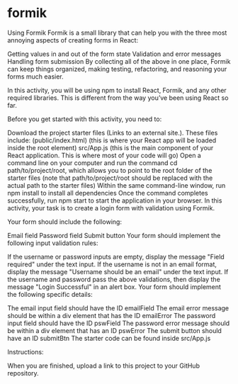 # formik

Using Formik
Formik is a small library that can help you with the three most annoying aspects of creating forms in React:

Getting values in and out of the form state
Validation and error messages
Handling form submission
By collecting all of the above in one place, Formik can keep things organized, making testing, refactoring, and reasoning your forms much easier.

In this activity, you will be using npm to install React, Formik, and any other required libraries. This is different from the way you’ve been using React so far.

Before you get started with this activity, you need to:

Download the project starter files (Links to an external site.). These files include: 
(public/index.html) (this is where your React app will be loaded inside the root element)
src/App.js (this is the main component of your React application. This is where most of your code will go)
Open a command line on your computer and run the command cd path/to/project/root, which allows you to point to the root folder of the starter files (note that path/to/project/root should be replaced with the actual path to the starter files)
Within the same command-line window, run npm install to install all dependencies
Once the command completes successfully, run npm start to start the application in your browser.
In this activity, your task is to create a login form with validation using Formik.

Your form should include the following:

Email field
Password field
Submit button
Your form should implement the following input validation rules:

If the username or password inputs are empty, display the message "Field required" under the text input.
If the username is not in an email format, display the message "Username should be an email" under the text input.
If the username and password pass the above validations, then display the message "Login Successful" in an alert box.
Your form should implement the following specific details:

The email input field should have the ID emailField
The email error message should be within a div element that has the ID emailError
The password input field should have the ID pswField
The password error message should be within a div element that has an ID pswError
The submit button should have an ID submitBtn
The starter code can be found inside src/App.js

Instructions:

When you are finished, upload a link to this project to your GitHub repository.
